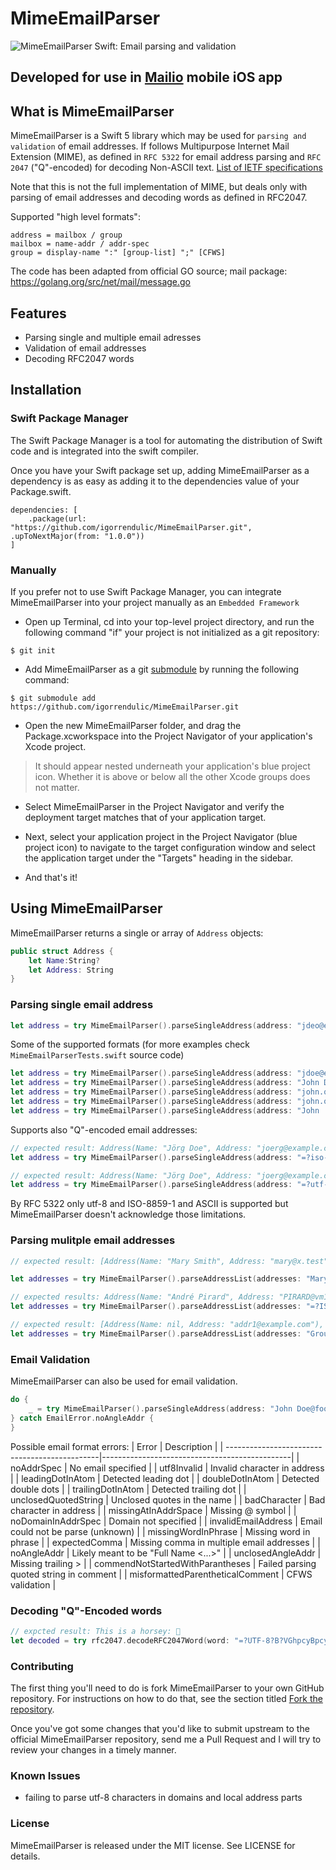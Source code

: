# MimeEmailParser

![MimeEmailParser Swift: Email parsing and validation](https://raw.githubusercontent.com/igorrendulic/MimeEmailParser/master/icon-72x72.png)

Developed for use in [Mailio](https://mail.io) mobile iOS app
-----

## What is MimeEmailParser

MimeEmailParser is a Swift 5 library which may be used for `parsing and validation` of email addresses. If follows Multipurpose Internet Mail Extension (MIME), as defined in `RFC 5322` for email address parsing and `RFC 2047` ("Q"-encoded) for decoding Non-ASCII text. [List of IETF specifications](https://github.com/jstedfast/MimeKit/blob/master/RFCs.md)

Note that this is not the full implementation of MIME, but deals only with parsing of email addresses and decoding words as defined in RFC2047. 

Supported "high level formats":
```
address = mailbox / group
mailbox = name-addr / addr-spec
group = display-name ":" [group-list] ";" [CFWS]
```

The code has been adapted from official GO source; mail package: https://golang.org/src/net/mail/message.go 

## Features

- Parsing single and multiple email adresses
- Validation of email addresses
- Decoding RFC2047 words


## Installation

### Swift Package Manager

The Swift Package Manager is a tool for automating the distribution of Swift code and is integrated into the swift compiler. 

Once you have your Swift package set up, adding MimeEmailParser as a dependency is as easy as adding it to the dependencies value of your Package.swift.

```
dependencies: [
    .package(url: "https://github.com/igorrendulic/MimeEmailParser.git", .upToNextMajor(from: "1.0.0"))
]
```

### Manually

If you prefer not to use Swift Package Manager, you can integrate MimeEmailParser into your project manually as an `Embedded Framework`

- Open up Terminal, cd into your top-level project directory, and run the following command "if" your project is not initialized as a git repository:
```
$ git init
```

- Add MimeEmailParser as a git [submodule](https://git-scm.com/docs/git-submodule) by running the following command:
```
$ git submodule add https://github.com/igorrendulic/MimeEmailParser.git
```

- Open the new MimeEmailParser folder, and drag the Package.xcworkspace into the Project Navigator of your application's Xcode project.
> It should appear nested underneath your application's blue project icon. Whether it is above or below all the other Xcode groups does not matter.

- Select MimeEmailParser in the Project Navigator and verify the deployment target matches that of your application target.

- Next, select your application project in the Project Navigator (blue project icon) to navigate to the target configuration window and select the application target under the "Targets" heading in the sidebar.

- And that's it!


## Using MimeEmailParser

MimeEmailParser returns a single or array of `Address` objects:

```swift
public struct Address {
    let Name:String?
    let Address: String
}
```

### Parsing single email address

```swift
let address = try MimeEmailParser().parseSingleAddress(address: "jdeo@example.domain")
```
Some of the supported formats (for more examples check `MimeEmailParserTests.swift` source code)

```swift
let address = try MimeEmailParser().parseSingleAddress(address: "jdoe@example.domain")
let address = try MimeEmailParser().parseSingleAddress(address: "John Doe <jdoe@machine.example>")
let address = try MimeEmailParser().parseSingleAddress(address: "john.q.public@example.com")
let address = try MimeEmailParser().parseSingleAddress(address: "john.q.public@example.com")
let address = try MimeEmailParser().parseSingleAddress(address: "John !@M@! Doe <jdoe@machine.example>") // yes. it's a valid address 
```

Supports also "Q"-encoded email addresses:
```swift
// expected result: Address(Name: "Jörg Doe", Address: "joerg@example.com")
let address = try MimeEmailParser().parseSingleAddress(address: "=?iso-8859-1?q?J=F6rg_Doe?= <joerg@example.com>")

// expected result: Address(Name: "Jörg Doe", Address: "joerg@example.com")
let address = try MimeEmailParser().parseSingleAddress(address: "=?utf-8?q?J=C3=B6rg?=  =?utf-8?q?Doe?= <joerg@example.com>")
```

By RFC 5322 only utf-8 and ISO-8859-1 and ASCII is supported but MimeEmailParser doesn't acknowledge those limitations. 


### Parsing mulitple email addresses

```swift
// expected result: [Address(Name: "Mary Smith", Address: "mary@x.test"),Address(Name: nil, Address: "jdoe@example.org"),Address(Name: "Who?", Address: "<one@y.test>")]

let addresses = try MimeEmailParser().parseAddressList(addresses: "Mary Smith <mary@x.test>, jdoe@example.org, Who? <one@y.test>")

// expected results: Address(Name: "André Pirard", Address: "PIRARD@vm1.ulg.ac.be")
let addresses = try MimeEmailParser().parseAddressList(addresses: "=?ISO-8859-1?Q?Andr=E9?= Pirard <PIRARD@vm1.ulg.ac.be>")

// expected result: [Address(Name: nil, Address: "addr1@example.com"), Address(Name: nil, Address: "addr2@example.com"), Address(Name: "John", Address: "addr3@example.com")] 
let addresses = try MimeEmailParser().parseAddressList(addresses: "Group1: <addr1@example.com>;, Group 2: addr2@example.com;, John <addr3@example.com>")
```

### Email Validation

MimeEmailParser can also be used for email validation.

```swift
do {
    _ = try MimeEmailParser().parseSingleAddress(address: "John Doe@foo.bar")
} catch EmailError.noAngleAddr {
}
```

Possible email format errors:
| Error                                         |  Description                                  |
| ----------------------------------------------|-----------------------------------------------|
| noAddrSpec                                    |  No email specified                           |
| utf8Invalid                                   |  Invalid character in address                 |
| leadingDotInAtom                              |  Detected leading dot                         |
| doubleDotInAtom                               |  Detected double dots                         |
| trailingDotInAtom                             |  Detected trailing dot                        |
| unclosedQuotedString                          |  Unclosed quotes in the name                  |
| badCharacter                                  |  Bad character in address                     |
| missingAtInAddrSpace                          |  Missing @ symbol                             |
| noDomainInAddrSpec                            |  Domain not specified                         |
| invalidEmailAddress                           |  Email could not be parse (unknown)           |
| missingWordInPhrase                           |  Missing word in phrase                       |
| expectedComma                                 |  Missing comma in multiple email addresses    |
| noAngleAddr                                   |  Likely meant to be "Full Name <...>"         |
| unclosedAngleAddr                             |  Missing trailing >                           |
| commendNotStartedWithParantheses              |  Failed parsing quoted string in comment      |
| misformattedParentheticalComment              |  CFWS validation                              |


### Decoding "Q"-Encoded words

```swift
// expcted result: This is a horsey: 🐎
let decoded = try rfc2047.decodeRFC2047Word(word: "=?UTF-8?B?VGhpcyBpcyBhIGhvcnNleTog8J+Qjg==?=")
```

### Contributing

The first thing you'll need to do is fork MimeEmailParser to your own GitHub repository. For instructions on how to do that, see the section titled [Fork the repository](https://guides.github.com/activities/forking/).


Once you've got some changes that you'd like to submit upstream to the official MimeEmailParser repository, send me a Pull Request and I will try to review your changes in a timely manner.

### Known Issues

- failing to parse utf-8 characters in domains and local address parts

### License

MimeEmailParser is released under the MIT license. See LICENSE for details.
